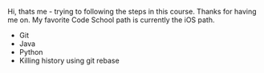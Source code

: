 Hi, thats me - trying to following the steps in this course.
Thanks for having me on.
My favorite Code School path is currently the iOS path.
* Git
* Java
* Python
* Killing history using git rebase
